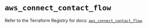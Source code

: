# `aws_connect_contact_flow`

Refer to the Terraform Registry for docs: [`aws_connect_contact_flow`](https://registry.terraform.io/providers/hashicorp/aws/5.48.0/docs/resources/connect_contact_flow).
